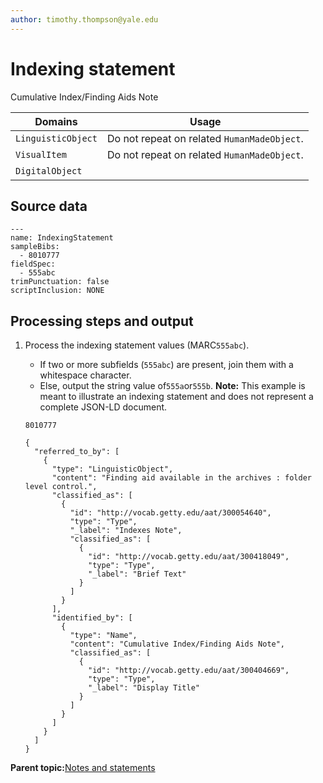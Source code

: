 ```yaml
---
author: timothy.thompson@yale.edu
---
```


# Indexing statement

Cumulative Index/Finding Aids Note

|Domains|Usage|
|-------|-----|
|`LinguisticObject`|Do not repeat on related `HumanMadeObject`.|
|`VisualItem`|Do not repeat on related `HumanMadeObject`.|
|`DigitalObject`| |

## Source data

```
---
name: IndexingStatement
sampleBibs:
  - 8010777
fieldSpec:
  - 555abc
trimPunctuation: false
scriptInclusion: NONE
```

## Processing steps and output

1.  Process the indexing statement values \(MARC`555abc`\).

    -   If two or more subfields \(`555abc`\) are present, join them with a whitespace character.
    -   Else, output the string value of`555a`or`555b`.
    **Note:** This example is meant to illustrate an indexing statement and does not represent a complete JSON-LD document.

    `8010777`

    ```
    {
      "referred_to_by": [
        {
          "type": "LinguisticObject",
          "content": "Finding aid available in the archives : folder level control.",
          "classified_as": [
            {
              "id": "http://vocab.getty.edu/aat/300054640",
              "type": "Type",
              "_label": "Indexes Note",
              "classified_as": [
                {
                  "id": "http://vocab.getty.edu/aat/300418049",
                  "type": "Type",
                  "_label": "Brief Text"
                }
              ]
            }
          ],
          "identified_by": [
            {
              "type": "Name",
              "content": "Cumulative Index/Finding Aids Note",
              "classified_as": [
                {
                  "id": "http://vocab.getty.edu/aat/300404669",
                  "type": "Type",
                  "_label": "Display Title"
                }
              ]
            }
          ]
        }
      ]
    }
    ```


**Parent topic:**[Notes and statements](../../concepts/notes_and_statements.md)

